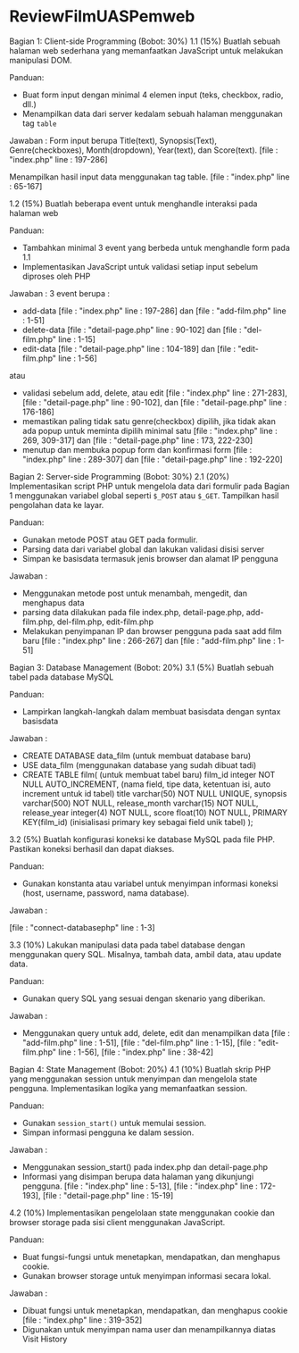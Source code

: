 # ReviewFilmUASPemweb
Bagian 1: Client-side Programming (Bobot: 30%)
1.1 (15%) Buatlah sebuah halaman web sederhana yang memanfaatkan JavaScript untuk melakukan manipulasi DOM.

Panduan:
- Buat form input dengan minimal 4 elemen input (teks, checkbox, radio, dll.)
- Menampilkan data dari server kedalam sebuah halaman menggunakan tag `table`

Jawaban : 
Form input berupa Title(text), Synopsis(Text), Genre(checkboxes), Month(dropdown), Year(text), dan Score(text). [file : "index.php" line : 197-286]

Menampilkan hasil input data menggunakan tag table. [file : "index.php" line : 65-167]

1.2 (15%) Buatlah beberapa event untuk menghandle interaksi pada halaman web

Panduan:
- Tambahkan minimal 3 event yang berbeda untuk menghandle form pada 1.1
- Implementasikan JavaScript untuk validasi setiap input sebelum diproses oleh PHP

Jawaban :
3 event berupa : 
 - add-data [file : "index.php" line : 197-286] dan [file : "add-film.php" line : 1-51]
 - delete-data [file : "detail-page.php" line : 90-102] dan [file : "del-film.php" line : 1-15]
 - edit-data [file : "detail-page.php" line : 104-189] dan [file : "edit-film.php" line : 1-56]

atau 

 - validasi sebelum add, delete, atau edit [file : "index.php" line : 271-283], [file : "detail-page.php" line : 90-102], dan [file : "detail-page.php" line : 176-186]
 - memastikan paling tidak satu genre(checkbox) dipilih, jika tidak akan ada popup untuk meminta dipilih minimal satu [file : "index.php" line : 269, 309-317] dan [file : "detail-page.php" line : 173, 222-230]
 - menutup dan membuka popup form dan konfirmasi form [file : "index.php" line : 289-307] dan [file : "detail-page.php" line : 192-220]

Bagian 2: Server-side Programming (Bobot: 30%)
2.1 (20%) Implementasikan script PHP untuk mengelola data dari formulir pada Bagian 1 menggunakan variabel global seperti `$_POST` atau `$_GET`. Tampilkan hasil pengolahan data ke layar.

Panduan:
- Gunakan metode POST atau GET pada formulir.
- Parsing data dari variabel global dan lakukan validasi disisi server
- Simpan ke basisdata termasuk jenis browser dan alamat IP pengguna

Jawaban :
- Menggunakan metode post untuk menambah, mengedit, dan menghapus data
- parsing data dilakukan pada file index.php, detail-page.php, add-film.php, del-film.php, edit-film.php
- Melakukan penyimpanan IP dan browser pengguna pada saat add film baru  [file : "index.php" line : 266-267] dan [file : "add-film.php" line : 1-51]

Bagian 3: Database Management (Bobot: 20%)
3.1 (5%) Buatlah sebuah tabel pada database MySQL

Panduan:
- Lampirkan langkah-langkah dalam membuat basisdata dengan syntax basisdata

Jawaban : 
- CREATE DATABASE data_film (untuk membuat database baru)
- USE data_film (menggunakan database yang sudah dibuat tadi)
- CREATE TABLE film( (untuk membuat tabel baru)
    film_id integer NOT NULL AUTO_INCREMENT, (nama field, tipe data, ketentuan isi, auto increment untuk id tabel)
    title varchar(50) NOT NULL UNIQUE,
    synopsis varchar(500) NOT NULL,
    release_month varchar(15) NOT NULL,
    release_year integer(4) NOT NULL,
    score float(10) NOT NULL,
    PRIMARY KEY(film_id) (inisialisasi primary key sebagai field unik tabel)
);

3.2 (5%) Buatlah konfigurasi koneksi ke database MySQL pada file PHP. Pastikan koneksi berhasil dan dapat diakses.

Panduan:
- Gunakan konstanta atau variabel untuk menyimpan informasi koneksi (host, username, password, nama database).

Jawaban : 

[file : "connect-databasephp" line : 1-3]

3.3 (10%) Lakukan manipulasi data pada tabel database dengan menggunakan query SQL. Misalnya, tambah data, ambil data, atau update data.

Panduan:
- Gunakan query SQL yang sesuai dengan skenario yang diberikan.

Jawaban :

- Menggunakan query untuk add, delete, edit dan menampilkan data [file : "add-film.php" line : 1-51], [file : "del-film.php" line : 1-15], [file : "edit-film.php" line : 1-56], [file : "index.php" line : 38-42]

Bagian 4: State Management (Bobot: 20%)
4.1 (10%) Buatlah skrip PHP yang menggunakan session untuk menyimpan dan mengelola state pengguna. Implementasikan logika yang memanfaatkan session.

Panduan:
- Gunakan `session_start()` untuk memulai session.
- Simpan informasi pengguna ke dalam session.

Jawaban :

 - Menggunakan session_start() pada index.php dan detail-page.php
 - Informasi yang disimpan berupa data halaman yang dikunjungi pengguna. [file : "index.php" line : 5-13], [file : "index.php" line : 172-193],  [file : "detail-page.php" line : 15-19] 

4.2 (10%) Implementasikan pengelolaan state menggunakan cookie dan browser storage pada sisi client menggunakan JavaScript.

Panduan:
- Buat fungsi-fungsi untuk menetapkan, mendapatkan, dan menghapus cookie.
- Gunakan browser storage untuk menyimpan informasi secara lokal.

Jawaban : 

- Dibuat fungsi untuk menetapkan, mendapatkan, dan menghapus cookie  [file : "index.php" line : 319-352]
- Digunakan untuk menyimpan nama user dan menampilkannya diatas Visit History

